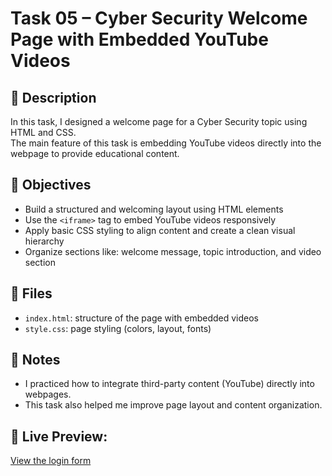 # Task 05 – Cyber Security Welcome Page with Embedded YouTube Videos

## 📝 Description
In this task, I designed a welcome page for a Cyber Security topic using HTML and CSS.  
The main feature of this task is embedding YouTube videos directly into the webpage to provide educational content.

## 🎯 Objectives
- Build a structured and welcoming layout using HTML elements
- Use the `<iframe>` tag to embed YouTube videos responsively
- Apply basic CSS styling to align content and create a clean visual hierarchy
- Organize sections like: welcome message, topic introduction, and video section

## 📁 Files
- `index.html`: structure of the page with embedded videos
- `style.css`: page styling (colors, layout, fonts)

## 📌 Notes
- I practiced how to integrate third-party content (YouTube) directly into webpages.
- This task also helped me improve page layout and content organization.

## 🔗 Live Preview:
[View the login form](https://as-0607.github.io/sef-web-tasks/task-05-cyber_security_welcome_page)

